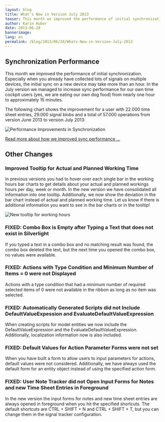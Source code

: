 ```yaml
---
layout: blog
title: What's New in Version July 2013
teaser: This month we improved the performance of initial synchronization. Especially when you already have collected lots of signals on multiple devices, the initial sync on a new device may take more than an hour. In the July version we managed to increase sync performance for our own time cockpit users (yes, we are eating our own dog food) from nearly one hour to approximately 15 minutes.
author: Karin Huber
date: 2013-06-28
bannerimage: 
lang: en
permalink: /blog/2013/06/28/Whats-New-in-Version-July-2013
---
```


<h2 xmlns="http://www.w3.org/1999/xhtml">Synchronization Performance</h2><p xmlns="http://www.w3.org/1999/xhtml">This month we improved the performance of initial synchronization. Especially when you already have collected lots of signals on multiple devices, the initial sync on a new device may take more than an hour. In the July version we managed to increase sync performance for our own time cockpit users (yes, we are eating our own dog food) from nearly one hour to approximately 15 minutes.</p><p xmlns="http://www.w3.org/1999/xhtml">The following chart shows the improvement for a user with 22.000 time sheet entries, 29.000 signal blobs and a total of 57.000 operations from version June 2013 to version July 2013:</p><p xmlns="http://www.w3.org/1999/xhtml">
  <img src="{{site.baseurl}}/content/images/blog/2013/06/SyncPerfCustomerA.png" alt="Performance Improvements in Synchronization" title="Performance Improvements in Synchronization" />
</p><p xmlns="http://www.w3.org/1999/xhtml">
  <a href="/blog/2013/06/25/Faster-Synchronization-in-Time-Cockpit-July-2013" title="Improved Synchronization Performance">Read more about how we improved sync performance ...</a>
</p><h2 xmlns="http://www.w3.org/1999/xhtml">Other Changes</h2><h3 xmlns="http://www.w3.org/1999/xhtml">Improved Tooltip for Actual and Planned Working Time</h3><p xmlns="http://www.w3.org/1999/xhtml">In previous versions you had to hover over each single bar in the working hours bar charts to get details about your actual and planned workings hours per day, week or month. In the new version we have consolidated all information into one tooltip. Additionally, we now show the deviation in the bar chart instead of actual and planned working time. Let us know if there is additional information you want to see in the bar charts or in the tooltip!</p><p xmlns="http://www.w3.org/1999/xhtml">
  <img src="{{site.baseurl}}/content/images/blog/2013/06/WorkingHoursTooltip.png" alt="New tooltip for working hours" title="New tooltip for working hours" />
</p><h3 xmlns="http://www.w3.org/1999/xhtml">FIXED: Combo Box is Empty after Typing a Text that does not exist in Silverlight</h3><p xmlns="http://www.w3.org/1999/xhtml">If you typed a text in a combo box and no matching result was found, the combo box deleted the text, but the next time you opened the combo box, no values were available.</p><h3 xmlns="http://www.w3.org/1999/xhtml">FIXED: Actions with Type Condition and Minimum Number of Items = 0 were not Displayed</h3><p xmlns="http://www.w3.org/1999/xhtml">Actions with a type condition that had a minimum number of required selected items of 0 were not available in the ribbon as long as no item was selected.</p><h3 xmlns="http://www.w3.org/1999/xhtml">FIXED: Automatically Generated Scripts did not Include DefaultValueExpession and EvaluateDefaultValueExpression</h3><p xmlns="http://www.w3.org/1999/xhtml">When creating scripts for model entities we now include the DefaultValueExpression and the EvaluateDefaultValueExpression. Additionally, localization information now is also included.</p><h3 xmlns="http://www.w3.org/1999/xhtml">FIXED: Default Values for Action Parameter Forms were not set</h3><p xmlns="http://www.w3.org/1999/xhtml">When you have built a form to allow users to input parameters for actions, default values were not considered. Additionally, we have always used the default form for an entity object instead of using the specified action form.</p><h3 xmlns="http://www.w3.org/1999/xhtml">FIXED: User Note Tracker did not Open Input Forms for Notes and new Time Sheet Entries in Foreground</h3><p xmlns="http://www.w3.org/1999/xhtml">In the new version the input forms for notes and new time sheet entries are always opened in foreground when you hit the specified shortcuts. The default shortcuts are CTRL + SHIFT + N and CTRL + SHIFT + T, but you can change them in the signal tracker configuration.</p>